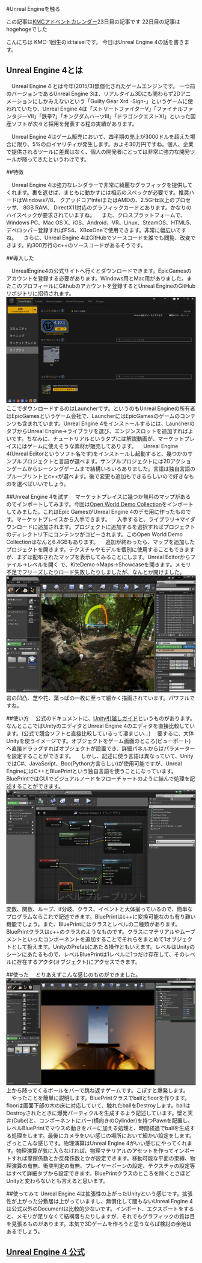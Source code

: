 #Unreal Engineを触る

  この記事は[KMCアドベントカレンダー](http://www.adventar.org/calendars/809#list-2015-12-12)23日目の記事です
  22日目の記事はhogehogeでした
  
  こんにちは KMC-1回生のid:taiseiです。
  今日はUnreal Engine 4の話を書きます。

## Unreal Engine 4とは

  　Unreal Engine 4 とは今年(2015/3)無償化されたゲームエンジンです。
  一つ前のバージョンであるUnreal Engine 3は、リアルタイム3Dにも関わらず2Dアニメーションにしかみえないという「Guilty Gear Xrd -Sign-」というゲームに使われていたり、Unreal Engine 4は「ストリートファイターV」「ファイナルファンタジーVⅡ」「鉄拳7」「キングダムハーツⅢ」「ドラゴンクエストXⅠ」といった国産ソフトが次々と採用を発表する程の実績があります。
  
  　Unreal Engine 4はゲーム販売において、四半期の売上が3000ドルを超えた場合に限り、5%のロイヤリティが発生します。およそ30万円ですね。個人、企業で提供されるツールに差異はなく、個人の開発者にとっては非常に強力な開発ツールが降ってきたというわけです。

##特徴

  　Unreal Engine 4は強力なレンダラーで非常に綺麗なグラフィックを提供してくれます。裏を返せば、まともに動かすには相応のスペックが必要です。推奨ハードはWindows7/8、 クアッドコアIntelまたはAMDの、2.5GHz以上のプロセッサ、 8GB RAM、 DirectX11対応のグラフィックカードとあります。かなりのハイスペックが要求されていますね。
  　また、クロスプラットフォームで、Windows PC、Mac OS X、iOS、Android、VR、Linux、SteamOS、HTML5、デベロッパー登録すればPS4、XBoxOneで使用できます。非常に幅広いですね。
  　さらに、Unreal Engine 4はGitHubでソースコードを誰でも閲覧、改変できます。約300万行のc++のソースコードがあるそうです。

##導入した

  　UnrealEngine4の公式サイトへ行くとダウンロードできます。EpicGamesのアカウントを登録する必要があります。Windows用とMac用がありました。またこのプロフィールにGithubのアカウントを登録するとUnreal EngineのGitHubリポジトリに招待されます。
  ![launcher](launcher.png)
  　ここでダウンロードするのはLauncherです。というのもUnreal Engineの所有者はEpicGamesというゲーム会社で、LauncherにはEpicGamesのゲームのコンテンツも含まれています。Unreal Engine 4をインストールするには、LauncherのタブからUnreal Engine->ライブラリを選び、エンジンスロットを追加すればよいです。ちなみに、チュートリアルというタブには解説動画が、マーケットプレイスにはゲームに使えそうな素材が販売してあります。
  　Unreal Engine 4(Unreal Editorというソフト名です)をインストールし起動すると、幾つかのサンプルプロジェクトと言語が選べます。サンプルプロジェクトには2Dアクションゲームからレーシングゲームまで結構いろいろありました。言語は独自言語のブループリントとc++が選べます。後で変更も追加もできるらしいので好きなものを選べばいいでしょう。
  
##Unreal Engine 4を試す
  　マーケットプレイスに幾つか無料のマップがあるのでインポートしてみます。今回は[Open World Demo Collection](https://www.unrealengine.com/marketplace/open-world-demo-collection)をインポートしてみました。これはEpic GamesがUnreal Engine 4のデモ用に作ったものです。マーケットプレイスから入手できます。
  　入手すると、ライブラリ->マイダウンロードに追加されます。プロジェクトに追加するを選択すればプロジェクトのディレクトリ下にコンテンツがコピーされます。このOpen World Demo Collectionはなんと6.4GBもあります。
  　追加が終わったら、マップを追加したプロジェクトを開きます。テクスチャやモデルを個別に使用することもできますが、まずは配布されたマップを表示してみることにします。Unreal Editorからファイル->レベルを開く で、KiteDemo->Maps->Showcaseを開きます。メモリ不足でフリーズしたりロード失敗したりしましたが、なんとか開けました。
    ![demoload](demoload.jpg)
  　岩の凹凸、芝や花、葉っぱの一枚に至って細かく描画されています。パワフルですね。
  
##使い方
  　公式のドキュメントに、[Unity引越しガイド](https://docs.unrealengine.com/latest/JPN/GettingStarted/FromUnity/index.html)というものがあります。なんとここではUnityのエディタとUnreal Engine 4のエディタを直接比較しています。(公式で競合ソフトと直接比較しているって凄まじい...)
   　要するに、大体Unityを使うイメージです。オブジェクトをゲーム画面のところ(ビューポート)へ直接ドラッグすればオブジェクトが設置でき、詳細パネルからはパラメーターを設定することができます。
  　しかし、記述に使う言語は異なっていて、UnityではC#、JavaScript、Boo(Python方言らしい)が使用可能ですが、Unreal EngineにはC+&plus;とBluePrintという独自言語を使うことになっています。BluePrintではGUIでビジュアルノードをフローチャートのように結んで処理を記述することができます。
  ![blueprint](blueprint.png)
  変数、関数、ループ、if分岐、クラス、イベントと大体揃っているので、簡単なプログラムならこれで記述できます。BluePrintはc+&plus;に変換可能なのも有り難い機能でしょう。また、BluePrintにはクラスとレベルの二種類があります。BluePrintクラスはc+&plus;のクラスのようなものです。クラスにマテリアルやムーブメントといったコンポーネントを追加することでそれらをまとめて1オブジェクトとして扱えます。UnityのPrefabにあたる操作ともいえます。レベルはUnityのシーンにあたるもので、レベルBluePrintは1レベルに1つだけ存在して、そのレベルに存在するアクタ(オブジェクト)にアクセスできます。
  
##使った
  　とりあえずこんな感じのものができました。
![work](work.png)
  上から降ってくるボールをバーで跳ね返すゲームです。こぼすと爆発します。
  　やったことを簡単に説明します。BluePrintクラスでballとfloorを作ります。floorは画面下部の木の床に対応していて、触れたballをDestroyします。ballはDestroyされたときに爆発パーティクルを生成するよう記述しています。壁と天井(Cube)と、コンポーネントにバー(横向きのCylinder)を持つPawnを配置し、レベルBluePrintでマウスの動きをバーに加える処理と、時間経過でballを生成する処理をします。最後にカメラをいい感じの場所において細かい設定をします。ざっとこんな感じです。物理演算はUnreal Engine 4がいい感じにやってくれます。物理演算が気に入らなければ、物理マテリアルのアセットを作ってインポートすれば摩擦係数とか反発係数とかが設定できます。移動可能な平面の束縛、物理演算の有無、衝突判定の有無、プレイヤーポーンの設定、テクスチャの設定等はすべて詳細タブから設定できます。BluePrintクラスのところを除くとさほどUnityと変わらないとも言えると思います。

##使ってみて
  Unreal Engine 4は拡張性の上がったUnityという感じです。拡張性が上がった分敷居は上がっていますし、無償化して間もないUnreal Engine 4は公式以外のDocumentは比較的少ないです。インポート、エクスポートをすると、メモリが足りなくて結構落ちたりしますが、それでもグラフィックの質は目を見張るものがあります。本気で3Dゲームを作ろうと思うならば検討の余地はあるでしょう。
  
## [Unreal Engine 4 公式](https://www.unrealengine.com/what-is-unreal-engine-4)
  